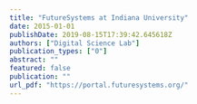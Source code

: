 ```yaml
---
title: "FutureSystems at Indiana University"
date: 2015-01-01
publishDate: 2019-08-15T17:39:42.645618Z
authors: ["Digital Science Lab"]
publication_types: ["0"]
abstract: ""
featured: false
publication: ""
url_pdf: "https://portal.futuresystems.org/"
---
```


